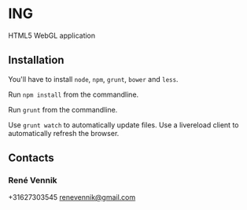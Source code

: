 ING
===

HTML5 WebGL application

Installation
------------

You'll have to install `node`, `npm`, `grunt`, `bower` and `less`.

Run `npm install` from the commandline.

Run `grunt` from the commandline.

Use `grunt watch` to automatically update files. Use a livereload client to automatically refresh the browser.

Contacts
--------

### René Vennik
+31627303545
renevennik@gmail.com
